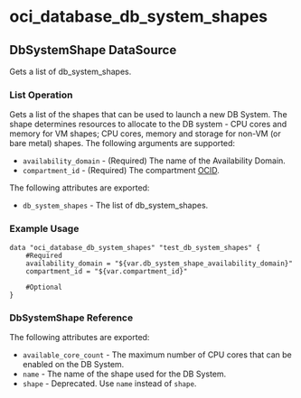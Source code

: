 
# oci\_database\_db_system_shapes

## DbSystemShape DataSource

Gets a list of db_system_shapes.

### List Operation
Gets a list of the shapes that can be used to launch a new DB System. The shape determines resources to allocate to the DB system - CPU cores and memory for VM shapes; CPU cores, memory and storage for non-VM (or bare metal) shapes.
The following arguments are supported:

* `availability_domain` - (Required) The name of the Availability Domain.
* `compartment_id` - (Required) The compartment [OCID](https://docs.us-phoenix-1.oraclecloud.com/Content/General/Concepts/identifiers.htm).


The following attributes are exported:

* `db_system_shapes` - The list of db_system_shapes.

### Example Usage

```
data "oci_database_db_system_shapes" "test_db_system_shapes" {
	#Required
	availability_domain = "${var.db_system_shape_availability_domain}"
	compartment_id = "${var.compartment_id}"

	#Optional
}
```
### DbSystemShape Reference

The following attributes are exported:

* `available_core_count` - The maximum number of CPU cores that can be enabled on the DB System.
* `name` - The name of the shape used for the DB System.
* `shape` - Deprecated. Use `name` instead of `shape`.
